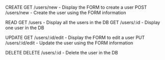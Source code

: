 
CREATE
GET /users/new - Display the FORM to create a user
POST /users/new - Create the user using the FORM information

READ
GET /users - Display all the users in the DB
GET /users/:id - Display one user in the DB

UPDATE
GET /users/:id/edit - Display the FORM to edit a user
PUT /users/:id/edit - Update the user using the FORM information

DELETE
DELETE /users/:id - Delete the user in the DB



